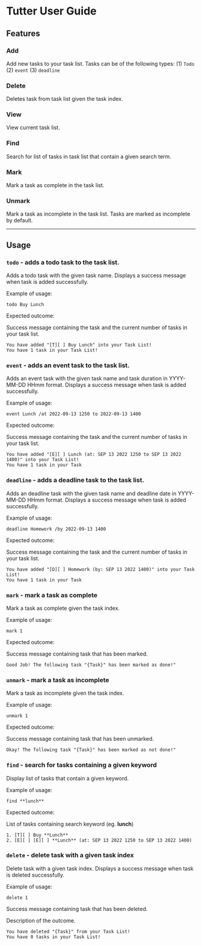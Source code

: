 # Tutter User Guide

## Features 

### Add 

Add new tasks to your task list. Tasks can be of the following types: (1) `Todo` (2) `event` (3) `deadline`

### Delete 

Deletes task from task list given the task index.

### View

View current task list.

### Find

Search for list of tasks in task list that contain a given search term.

### Mark 

Mark a task as complete in the task list.

### Unmark

Mark a task as incomplete in the task list. Tasks are marked as incomplete by default.

<hr />

## Usage

### `todo` - adds a todo task to the task list.

Adds a todo task with the given task name. 
Displays a success message when task is added successfully.

Example of usage: 

`todo Buy Lunch`

Expected outcome:

Success message containing the task and the current number of tasks in your task list.

```
You have added "[T][ ] Buy Lunch" into your Task List!
You have 1 task in your Task List!
```

### `event` - adds an event task to the task list.

Adds an event task with the given task name and task duration in YYYY-MM-DD HHmm format. 
Displays a success message when task is added successfully.

Example of usage: 

`event Lunch /at 2022-09-13 1250 to 2022-09-13 1400`

Expected outcome:

Success message containing the task and the current number of tasks in your task list.

```
You have added "[E][ ] Lunch (at: SEP 13 2022 1250 to SEP 13 2022 1400)" into your Task List!
You have 1 task in your Task 

```

### `deadline` - adds a deadline task to the task list.

Adds an deadline task with the given task name and deadline date in YYYY-MM-DD HHmm format. 
Displays a success message when task is added successfully.

Example of usage: 

`deadline Homework /by 2022-09-13 1400`

Expected outcome:

Success message containing the task and the current number of tasks in your task list.

```
You have added "[D][ ] Homework (by: SEP 13 2022 1400)" into your Task List!
You have 1 task in your Task 

```

### `mark` - mark a task as complete

Mark a task as complete given the task index.

Example of usage: 

`mark 1`

Expected outcome:

Success message containing task that has been marked.

```
Good Job! The following task "{Task}" has been marked as done!"
```

### `unmark` - mark a task as incomplete

Mark a task as incomplete given the task index.

Example of usage: 

`unmark 1`

Expected outcome:

Success message containing task that has been unmarked.

```
Okay! The following task "{Task}" has been marked as not done!"
```

### `find` - search for tasks containing a given keyword

Display list of tasks that contain a given keyword.

Example of usage: 

`find **lunch**`

Expected outcome:

List of tasks containing search keyword (eg. **lunch**)

```
1. [T][ ] Buy **Lunch**
2. [E][ ] [E][ ] **Lunch** (at: SEP 13 2022 1250 to SEP 13 2022 1400)
```
### `delete` - delete task with a given task index

Delete task with a given task index.
Displays a success message when task is deleted successfully.

Example of usage: 

`delete 1`

Success message containing task that has been deleted.

Description of the outcome.

```
You have deleted "{Task}" from your Task List!
You have 0 tasks in your Task List!
```
